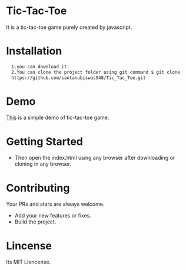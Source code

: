 # Tic-Tac-Toe
It is a tic-tac-toe game purely created by javascript.
# Installation
```sh
  1.you can download it.
  2.You can clone the project folder using git command $ git clone
  https://github.com/santanubiswas948/Tic_Tac_Toe.git
```
# Demo
[This]() is a simple demo of tic-tac-toe game.
# Getting Started
- Then open the index.html using any browser after downloading or cloning in any browser.
# Contributing
Your PRs and stars are always welcome.
- Add your new features or fixes.
- Build the project.

# Lincense
Its MIT Liencense.

